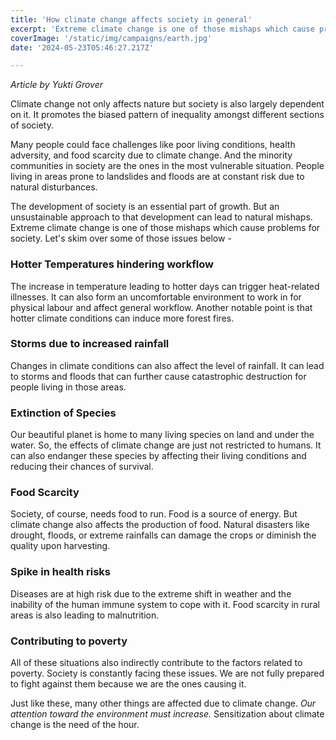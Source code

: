 ```yaml
---
title: 'How climate change affects society in general'
excerpt: 'Extreme climate change is one of those mishaps which cause problems for society.'
coverImage: '/static/img/campaigns/earth.jpg'
date: '2024-05-23T05:46:27.217Z'

---
```

*Article by Yukti Grover* </br> 

Climate change not only affects nature but society is also largely dependent on it. It promotes the biased pattern of inequality amongst different sections of society. 

Many people could face challenges like poor living conditions, health adversity, and food scarcity due to climate change. And the minority communities in society are the ones in the most vulnerable situation. People living in areas prone to landslides and floods are at constant risk due to natural disturbances. 

The development of society is an essential part of growth. But an unsustainable approach to that development can lead to natural mishaps. Extreme climate change is one of those mishaps which cause problems for society. Let's skim over some of those issues below -

### Hotter Temperatures hindering workflow 
The increase in temperature leading to hotter days can trigger heat-related illnesses. It can also form an uncomfortable environment to work in for physical labour and affect general workflow. Another notable point is that hotter climate conditions can induce more forest fires.

### Storms due to increased rainfall 
Changes in climate conditions can also affect the level of rainfall. It can lead to storms and floods that can further cause catastrophic destruction for people living in those areas. 

### Extinction of Species
Our beautiful planet is home to many living species on land and under the water. So, the effects of climate change are just not restricted to humans. It can also endanger these species by affecting their living conditions and reducing their chances of survival. 

### Food Scarcity
Society, of course, needs food to run. Food is a source of energy. But climate change also affects the production of food. Natural disasters like drought, floods, or extreme rainfalls can damage the crops or diminish the quality upon harvesting.

### Spike in health risks 
Diseases are at high risk due to the extreme shift in weather and the inability of the human immune system to cope with it. Food scarcity in rural areas is also leading to malnutrition.

### Contributing to poverty
All of these situations also indirectly contribute to the factors related to poverty. Society is constantly facing these issues. We are not fully prepared to fight against them because we are the ones causing it. <br />

Just like these, many other things are affected due to climate change. *Our attention toward the environment must increase.* Sensitization about climate change is the need of the hour. 



